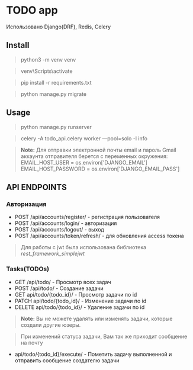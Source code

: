 # TODO app
Использовано Django(DRF), Redis, Celery

## Install
> python3 -m venv venv

> venv\Scripts\activate

> pip install -r requirements.txt

> python manage.py migrate

## Usage

> python manage.py runserver

> celery -A todo_api.celery worker —pool=solo -l info

> **Note:** Для отправки электронной почты email и пароль Gmail аккаунта отправителя берется с переменных окружения:
EMAIL_HOST_USER = os.environ['DJANGO_EMAIL']
EMAIL_HOST_PASSWORD = os.environ['DJANGO_EMAIL_PASS']

## API ENDPOINTS
### Авторизация
- POST /api/accounts/register/ - регистрация пользователя
- POST /api/accounts/login/ - авторизация
- POST /api/accounts/logout/ - выход
- POST /api/accounts/token/refresh/ - для обновления access токена
> Для работы с jwt была использована библиотека _rest_framework_simplejwt_

### Tasks(TODOs)
- GET /api/todo/ - Просмотр всех задач
- POST /api/todo/ - Создание задачи
- GET api/todo/{todo_id}/ - Просмотр задачи по id
- PATCH api/todo/{todo_id}/ - Изменение задачи по id
- DELETE api/todo/{todo_id}/ - Удаление задачи по id
> **Note:** Вы не можете удалять или изменять задачи, которые создали другие юзеры.

> При изменений статуса задачи, Вам так же приходит сообщение на почту
- api/todo/{todo_id}/execute/ - Пометить задачу выполненной и отправить сообщение создателю задачи
